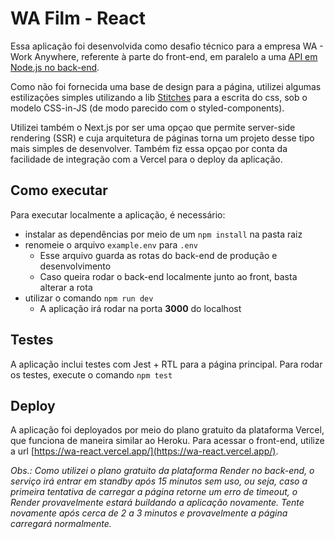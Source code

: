 # WA Film - React

Essa aplicação foi desenvolvida como desafio técnico para a empresa WA - Work Anywhere, referente à parte do front-end, em paralelo a uma [API em Node.js no back-end](https://github.com/sdayube/wa-film-api).

Como não foi fornecida uma base de design para a página, utilizei algumas estilizações simples utilizando a lib [Stitches](https://stitches.dev/) para a escrita do css, sob o modelo CSS-in-JS (de modo parecido com o styled-components).

Utilizei também o Next.js por ser uma opçao que permite server-side rendering (SSR) e cuja arquitetura de páginas torna um projeto desse tipo mais simples de desenvolver. Também fiz essa opçao por conta da facilidade de integração com a Vercel para o deploy da aplicação.

## Como executar
Para executar localmente a aplicação, é necessário:
- instalar as dependências por meio de um `npm install` na pasta raiz
- renomeie o arquivo `example.env` para `.env`
  - Esse arquivo guarda as rotas do back-end de produção e desenvolvimento
  - Caso queira rodar o back-end localmente junto ao front, basta alterar a rota
- utilizar o comando `npm run dev`
  - A aplicação irá rodar na porta **3000** do localhost

## Testes
A aplicação inclui testes com Jest + RTL para a página principal. Para rodar os testes, execute o comando `npm test`


## Deploy
A aplicação foi deployados por meio do plano gratuito da plataforma Vercel, que funciona de maneira similar ao Heroku. Para acessar o front-end, utilize a url [https://wa-react.vercel.app/](https://wa-react.vercel.app/).

*Obs.: Como utilizei o plano gratuito da plataforma Render no back-end, o serviço irá entrar em standby após 15 minutos sem uso, ou seja, caso a primeira tentativa de carregar a página retorne um erro de timeout, o Render provavelmente estará buildando a aplicação novamente. Tente novamente após cerca de 2 a 3 minutos e provavelmente a página carregará normalmente.*
